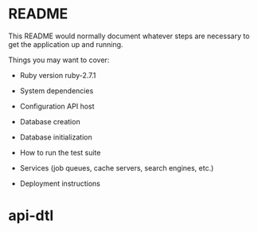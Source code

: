 # README

This README would normally document whatever steps are necessary to get the
application up and running.

Things you may want to cover:

* Ruby version
ruby-2.7.1

* System dependencies

* Configuration
    API host

* Database creation

* Database initialization

* How to run the test suite

* Services (job queues, cache servers, search engines, etc.)

* Deployment instructions


# api-dtl
